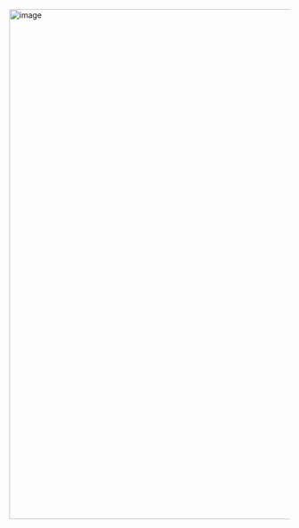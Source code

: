 <img width="1833" height="915" alt="image" src="https://github.com/user-attachments/assets/b4435600-bf58-4c42-b5aa-6a29f57bd6ef" />
